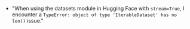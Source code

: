 - "When using the datasets module in Hugging Face with `stream=True`, I encounter a `TypeError: object of type 'IterableDataset' has no len()` issue."